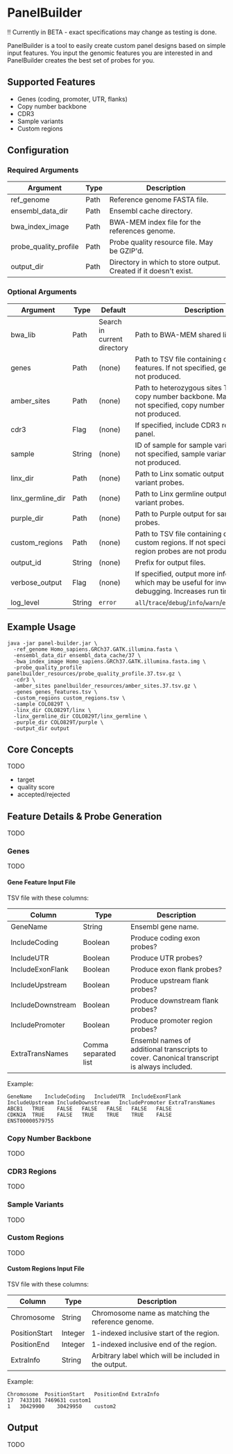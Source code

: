 # PanelBuilder

!! Currently in BETA - exact specifications may change as testing is done.

PanelBuilder is a tool to easily create custom panel designs based on simple input features.
You input the genomic features you are interested in and PanelBuilder creates the best set of probes for you.

## Supported Features

- Genes (coding, promoter, UTR, flanks)
- Copy number backbone
- CDR3
- Sample variants
- Custom regions

## Configuration

### Required Arguments

| Argument              | Type | Description                                                      |
|-----------------------|------|------------------------------------------------------------------|
| ref_genome            | Path | Reference genome FASTA file.                                     |
| ensembl_data_dir      | Path | Ensembl cache directory.                                         |
| bwa_index_image       | Path | BWA-MEM index file for the references genome.                    |
| probe_quality_profile | Path | Probe quality resource file. May be GZIP'd.                      |
| output_dir            | Path | Directory in which to store output. Created if it doesn't exist. |

### Optional Arguments

| Argument          | Type   | Default                     | Description                                                                                                                          |
|-------------------|--------|-----------------------------|--------------------------------------------------------------------------------------------------------------------------------------|
| bwa_lib           | Path   | Search in current directory | Path to BWA-MEM shared library object.                                                                                               |
| genes             | Path   | (none)                      | Path to TSV file containing desired gene features. If not specified, gene probes are not produced.                                   |  
| amber_sites       | Path   | (none)                      | Path to heterozygous sites TSV file for copy number backbone. May be GZIP'd. If not specified, copy number backbone is not produced. |
| cdr3              | Flag   | (none)                      | If specified, include CDR3 regions in the panel.                                                                                     |
| sample            | String | (none)                      | ID of sample for sample variant probes. If not specified, sample variant probes are not produced.                                    |
| linx_dir          | Path   | (none)                      | Path to Linx somatic output for sample variant probes.                                                                               |
| linx_germline_dir | Path   | (none)                      | Path to Linx germline output for sample variant probes.                                                                              |
| purple_dir        | Path   | (none)                      | Path to Purple output for sample variant probes.                                                                                     |
| custom_regions    | Path   | (none)                      | Path to TSV file containing desired custom regions. If not specified, custom region probes are not produced.                         |
| output_id         | String | (none)                      | Prefix for output files.                                                                                                             |
| verbose_output    | Flag   | (none)                      | If specified, output more information which may be useful for investigation or debugging. Increases run time.                        |
| log_level         | String | `error`                     | `all`/`trace`/`debug`/`info`/`warn`/`error`/`fatal`/`off`                                                                            |

## Example Usage

```shell
java -jar panel-builder.jar \
  -ref_genome Homo_sapiens.GRCh37.GATK.illumina.fasta \
  -ensembl_data_dir ensembl_data_cache/37 \
  -bwa_index_image Homo_sapiens.GRCh37.GATK.illumina.fasta.img \
  -probe_quality_profile panelbuilder_resources/probe_quality_profile.37.tsv.gz \
  -cdr3 \
  -amber_sites panelbuilder_resources/amber_sites.37.tsv.gz \
  -genes genes_features.tsv \
  -custom_regions custom_regions.tsv \
  -sample COLO829T \
  -linx_dir COLO829T/linx \
  -linx_germline_dir COLO829T/linx_germline \
  -purple_dir COLO829T/purple \
  -output_dir output
```

## Core Concepts

TODO

- target
- quality score
- accepted/rejected

## Feature Details & Probe Generation

TODO

### Genes

TODO

#### Gene Feature Input File

TSV file with these columns:

| Column            | Type                 | Description                                                                                |
|-------------------|----------------------|--------------------------------------------------------------------------------------------|
| GeneName          | String               | Ensembl gene name.                                                                         |
| IncludeCoding     | Boolean              | Produce coding exon probes?                                                                |
| IncludeUTR        | Boolean              | Produce UTR probes?                                                                        |
| IncludeExonFlank  | Boolean              | Produce exon flank probes?                                                                 |
| IncludeUpstream   | Boolean              | Produce upstream flank probes?                                                             |
| IncludeDownstream | Boolean              | Produce downstream flank probes?                                                           |
| IncludePromoter   | Boolean              | Produce promoter region probes?                                                            |
| ExtraTransNames   | Comma separated list | Ensembl names of additional transcripts to cover. Canonical transcript is always included. |

Example:

```
GeneName	IncludeCoding	IncludeUTR	IncludeExonFlank	IncludeUpstream	IncludeDownstream	IncludePromoter	ExtraTransNames
ABCB1	TRUE	FALSE	FALSE	FALSE	FALSE	FALSE	
CDKN2A	TRUE	FALSE	TRUE	TRUE	TRUE	FALSE	ENST00000579755
```

### Copy Number Backbone

TODO

### CDR3 Regions

TODO

### Sample Variants

TODO

### Custom Regions

TODO

#### Custom Regions Input File

TSV file with these columns:

| Column        | Type    | Description                                           |
|---------------|---------|-------------------------------------------------------|
| Chromosome    | String  | Chromosome name as matching the reference genome.     |
| PositionStart | Integer | 1-indexed inclusive start of the region.              |
| PositionEnd   | Integer | 1-indexed inclusive end of the region.                |
| ExtraInfo     | String  | Arbitrary label which will be included in the output. |

Example:
```
Chromosome	PositionStart	PositionEnd	ExtraInfo
17	7433101	7469631	custom1
1	30429900	30429950	custom2
```

## Output

TODO
